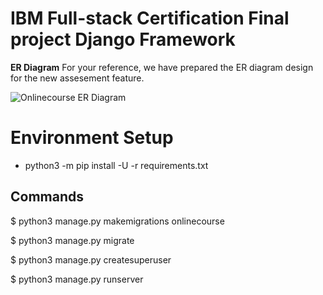 # IBM Full-stack Certification Final project Django Framework
**ER Diagram**
For your reference, we have prepared the ER diagram design for the new assesement feature.

![Onlinecourse ER Diagram](https://github.com/ibm-developer-skills-network/final-cloud-app-with-database/blob/master/static/media/course_images/onlinecourse_app_er.png)

# Environment Setup

* python3 -m pip install -U -r requirements.txt

## Commands

$ python3 manage.py makemigrations onlinecourse

$ python3 manage.py migrate

$ python3 manage.py createsuperuser

$ python3 manage.py runserver


